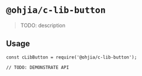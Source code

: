 # `@ohjia/c-lib-button`

> TODO: description

## Usage

```
const cLibButton = require('@ohjia/c-lib-button');

// TODO: DEMONSTRATE API
```

